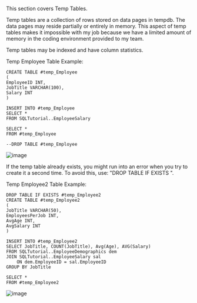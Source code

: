 
This section covers Temp Tables.

Temp tables are a collection of rows stored on data pages in tempdb. The data pages may reside 
partially or entirely in memory. This aspect of temp tables makes it impossible with my
job because we have a limited amount of memory in the coding environment provided to my team.

Temp tables may be indexed and have column statistics.

Temp Employee Table Example:
```
CREATE TABLE #temp_Employee
(
EmployeeID INT,
JobTitle VARCHAR(100),
Salary INT
)

INSERT INTO #temp_Employee
SELECT * 
FROM SQLTutorial..EmployeeSalary

SELECT *
FROM #temp_Employee

--DROP TABLE #temp_Employee
```
![image](https://github.com/Liss4rd/DataAnalystBootcamp/assets/66858250/cb26ac65-0bf1-4c86-bc68-4b5d6e91dc60)

If the temp table already exists, you might run into an error when you try to create it 
a second time. To avoid this, use: "DROP TABLE IF EXISTS <table name>".

Temp Employee2 Table Example:
```
DROP TABLE IF EXISTS #temp_Employee2
CREATE TABLE #temp_Employee2
(
JobTitle VARCHAR(50),
EmployeesPerJob INT,
AvgAge INT,
AvgSalary INT
)

INSERT INTO #temp_Employee2
SELECT JobTitle, COUNT(JobTitle), Avg(Age), AVG(Salary)
FROM SQLTutorial..EmployeeDemographics dem
JOIN SQLTutorial..EmployeeSalary sal
	ON dem.EmployeeID = sal.EmployeeID
GROUP BY JobTitle

SELECT *
FROM #temp_Employee2
```
![image](https://github.com/Liss4rd/DataAnalystBootcamp/assets/66858250/1040fd70-d392-4244-af6a-72c1a6136005)

